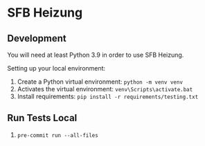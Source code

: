 # SFB Heizung

## Development

You will need at least Python 3.9 in order to use SFB Heizung.

Setting up your local environment:

1. Create a Python virtual environment: `python -m venv venv`
2. Activates the virtual environment: `venv\Scripts\activate.bat`
3. Install requirements: `pip install -r requirements/testing.txt`


## Run Tests Local

1. `pre-commit run --all-files`

